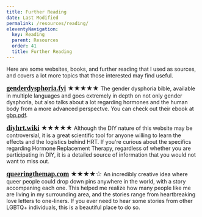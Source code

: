 ```yaml
---
title: Further Reading
date: Last Modified 
permalink: /resources/reading/
eleventyNavigation:
  key: Reading 
  parent: Resources
  order: 41
  title: Further Reading
---
```

Here are some websites, books, and further reading that I used as sources, and covers a lot more topics that those interested may find useful.

<span style="font-family:Source Serif Pro; font-size:1.3em;">**[genderdysphoria.fyi](https://genderdysphoria.fyi/)** ★★★★★ </span>
The gender dysphoria bible, available in multiple languages and goes extremely in depth on not only gender dysphoria, but also talks about a lot regarding hormones and the human body from a more advanced perspectve. You can check out their ebook at [gbp.pdf](/content/files/gdb.pdf).

<span style="font-family:Source Serif Pro; font-size:1.3em;">**[diyhrt.wiki](https://diyhrt.wiki/)** ★★★★★ </span>
Although the DIY nature of this website may be controversial, it is a great scientific tool for anyone willing to learn the effects and the logistics behind HRT. If you're curious about the specifics regarding Hormone Replacement Therapy, regardless of whether you are participating in DIY, it is a detailed source of information that you would not want to miss out.

<span style="font-family:Source Serif Pro; font-size:1.3em;">**[queeringthemap.com](https://www.queeringthemap.com/)** ★★★★☆ </span>
An incredibly creative idea where queer people could drop down pins anywhere in the world, with a story accompaning each one. This helped me realize how many people like me are living in my surrounding area, and the stories range from heartbreaking love letters to one-liners. If you ever need to hear some stories from other LGBTQ+ individuals, this is a beautiful place to do so.